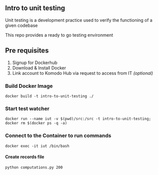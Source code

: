 ## Intro to unit testing

Unit testing is a development practice used to verify the functioning of a given codebase

This repo provides a ready to go testing environment

## Pre requisites

1. Signup for Dockerhub
2. Download & Install Docker
3. Link account to Komodo Hub via request to access from IT *(optional)*

### Build Docker Image

```
docker build -t intro-to-unit-testing ./
```

### Start test watcher

```
docker run --name iut -v $(pwd)/src:/src -t intro-to-unit-testing; docker rm $(docker ps -q -a)
```

### Connect to the Container to run commands

```
docker exec -it iut /bin/bash
```

#### Create records file

```
python computations.py 200
```
